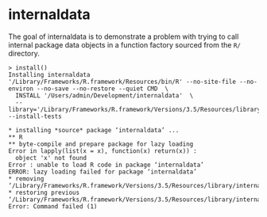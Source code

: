 # internaldata

The goal of internaldata is to demonstrate a problem with trying to call internal package data objects in a function factory sourced from the `R/` directory.

```
> install()
Installing internaldata
'/Library/Frameworks/R.framework/Resources/bin/R' --no-site-file --no-environ --no-save --no-restore --quiet CMD  \
  INSTALL '/Users/admin/Development/internaldata'  \
  --library='/Library/Frameworks/R.framework/Versions/3.5/Resources/library' --install-tests 

* installing *source* package ‘internaldata’ ...
** R
** byte-compile and prepare package for lazy loading
Error in lapply(list(x = x), function(x) return(x)) : 
  object 'x' not found
Error : unable to load R code in package ‘internaldata’
ERROR: lazy loading failed for package ‘internaldata’
* removing ‘/Library/Frameworks/R.framework/Versions/3.5/Resources/library/internaldata’
* restoring previous ‘/Library/Frameworks/R.framework/Versions/3.5/Resources/library/internaldata’
Error: Command failed (1)
```
